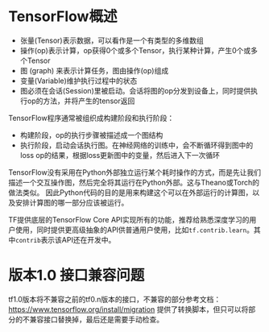 # TensorFlow概述
* 张量(Tensor)表示数据，可以看作是一个有类型的多维数组
* 操作(op)表示计算，op获得0个或多个Tensor，执行某种计算，产生0个或多个Tensor
* 图 (graph) 来表示计算任务，图由操作(op)组成
* 变量(Variable)维护执行过程中的状态
* 图必须在会话(Session)里被启动。会话将图的op分发到设备上，同时提供执行op的方法，并将产生的tensor返回

TensorFlow程序通常被组织成构建阶段和执行阶段：
* 构建阶段，op的执行步骤被描述成一个图结构
* 执行阶段，启动会话执行图。在神经网络的训练中，会不断循环得到图中的loss op的结果，根据loss更新图中的变量，然后进入下一次循环

TensorFlow没有采用在Python外部独立运行某个耗时操作的方式，而是先让我们描述一个交互操作图，然后完全将其运行在Python外部。这与Theano或Torch的做法类似。
因此Python代码的目的是用来构建这个可以在外部运行的计算图，以及安排计算图的哪一部分应该被运行。

TF提供底层的TensorFlow Core API实现所有的功能，推荐给熟悉深度学习的用户使用，同时提供更高级抽象的API供普通用户使用，比如`tf.contrib.learn`。其中`contrib`表示该API还在开发中。

# 版本1.0 接口兼容问题
tf1.0版本将不兼容之前的tf0.n版本的接口，不兼容的部分参考文档：
https://www.tensorflow.org/install/migration
提供了转换脚本，但只可以将部分的不兼容接口替换掉，最后还是需要手动检查。
    

